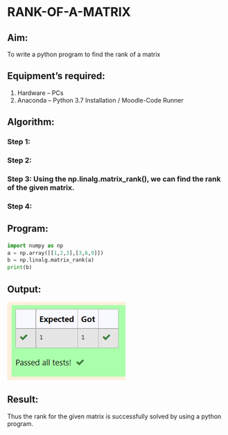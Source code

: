 # RANK-OF-A-MATRIX
## Aim:
To write a python program to find the rank of a matrix
## Equipment’s required:
1. 	Hardware – PCs
2. 	Anaconda – Python 3.7 Installation / Moodle-Code Runner
## Algorithm:
### Step 1: 
### Step 2: 
### Step 3: Using the np.linalg.matrix_rank(), we can find the rank of the given matrix.
### Step 4: 
## Program:
~~~python
import numpy as np
a = np.array([[1,2,3],[3,6,9]])
b = np.linalg.matrix_rank(a)
print(b)
~~~
## Output:
![output](./rank.png)

## Result:
Thus the rank for the given matrix is successfully solved by  using a python program.

